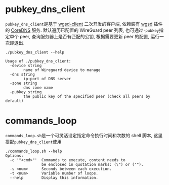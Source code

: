 # pubkey_dns_client
`pubkey_dns_client`是基于 [wgsd-client](https://github.com/jwhited/wgsd/tree/master/cmd/wgsd-client) 二次开发的客户端, 依赖装有 [wgsd](https://github.com/jwhited/wgsd/) 插件的 [CoreDNS](https://github.com/coredns/coredns) 服务. 默认遍历已配置的 WireGuard peer 列表, 也可通过`-pubkey`指定单个 peer, 查询服务器上是否有匹配的公钥, 根据需要更新 peer 的配置, 运行一次即退出.

```
./pubkey_dns_client --help

Usage of ./pubkey_dns_client:
  -device string
    	name of Wireguard device to manage
  -dns string
    	ip:port of DNS server
  -zone string
    	dns zone name
  -pubkey string
        the public key of the specified peer (check all peers by default)
```

# commands_loop
`commands_loop.sh`是一个可灵活设定指定命令执行时间和次数的 shell 脚本, 这里搭配`pubkey_dns_client`使用

```
./commands_loop.sh --help
Options:
  -c '"<cmd>"'  Commands to execute, content needs to
                be enclosed in quotation marks: (\") or ('").
  -s <num>      Seconds between each execution.
  -t <num>      Variable number of loops.
  --help        Display this information.
```
